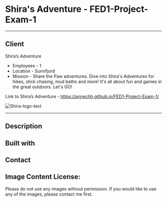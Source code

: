 # Shira's Adventure - FED1-Project-Exam-1
---
Client
---
Shira’s Adventure
- Employees - 1
- Location - Sunnfjord
- Mission - Share the Paw adventures.
Dive into Shira's Adventures for hikes, stick chasing, mud baths and more! It's all about fun and games in the great outdoors. Let's GO!

Link to Shira’s Adventure - https://annechh.github.io/FED1-Project-Exam-1/

![Shira-logo-text](https://github.com/annechh/FED1-Project-Exam-1/assets/142426482/4609a7d4-c961-4b54-90de-5b4722f42d90)

---


Description
--- 


Built with
---

Contact
---




Image Content License:
---
Please do not use any images without permission. If you would like to use any of the images, please contact me first.
